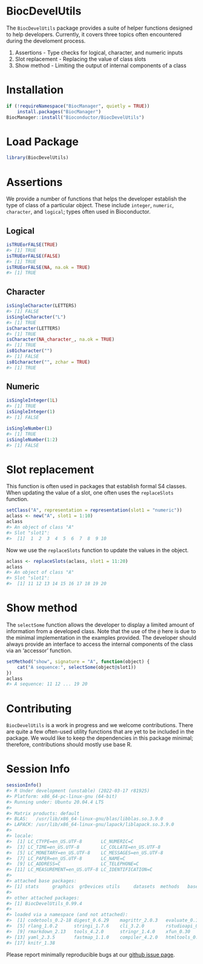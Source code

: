 
# BiocDevelUtils

The `BiocDevelUtils` package provides a suite of helper functions
designed to help developers. Currently, it covers three topics often
encountered during the develoment process.

1.  Assertions - Type checks for logical, character, and numeric inputs
2.  Slot replacement - Replacing the value of class slots
3.  Show method - Limiting the output of internal components of a class

# Installation

``` r
if (!requireNamespace("BiocManager", quietly = TRUE))
    install.packages("BiocManager")
BiocManager::install("Bioconductor/BiocDevelUtils")
```

# Load Package

``` r
library(BiocDevelUtils)
```

# Assertions

We provide a number of functions that helps the developer establish the
type of class of a particular object. These include `integer`,
`numeric`, `character`, and `logical`; types often used in Bioconductor.

## Logical

``` r
isTRUEorFALSE(TRUE)
#> [1] TRUE
isTRUEorFALSE(FALSE)
#> [1] TRUE
isTRUEorFALSE(NA, na.ok = TRUE)
#> [1] TRUE
```

## Character

``` r
isSingleCharacter(LETTERS)
#> [1] FALSE
isSingleCharacter("L")
#> [1] TRUE
isCharacter(LETTERS)
#> [1] TRUE
isCharacter(NA_character_, na.ok = TRUE)
#> [1] TRUE
is01character("")
#> [1] FALSE
is01character("", zchar = TRUE)
#> [1] TRUE
```

## Numeric

``` r
isSingleInteger(1L)
#> [1] TRUE
isSingleInteger(1)
#> [1] FALSE

isSingleNumber(1)
#> [1] TRUE
isSingleNumber(1:2)
#> [1] FALSE
```

# Slot replacement

This function is often used in packages that establish formal S4
classes. When updating the value of a slot, one often uses the
`replaceSlots` function.

``` r
setClass("A", representation = representation(slot1 = "numeric"))
aclass <- new("A", slot1 = 1:10)
aclass
#> An object of class "A"
#> Slot "slot1":
#>  [1]  1  2  3  4  5  6  7  8  9 10
```

Now we use the `replaceSlots` function to update the values in the
object.

``` r
aclass <- replaceSlots(aclass, slot1 = 11:20)
aclass
#> An object of class "A"
#> Slot "slot1":
#>  [1] 11 12 13 14 15 16 17 18 19 20
```

# Show method

The `selectSome` function allows the developer to display a limited
amount of information from a developed class. Note that the use of the
`@` here is due to the minimal implementation in the examples provided.
The developer should always provide an interface to access the internal
components of the class via an ‘accessor’ function.

``` r
setMethod("show", signature = "A", function(object) {
    cat("A sequence:", selectSome(object@slot1))
})
aclass
#> A sequence: 11 12 ... 19 20
```

# Contributing

`BiocDevelUtils` is a work in progress and we welcome contributions.
There are quite a few often-used utility functions that are yet to be
included in the package. We would like to keep the dependencies in this
package minimal; therefore, contributions should mostly use base R.

# Session Info

``` r
sessionInfo()
#> R Under development (unstable) (2022-03-17 r81925)
#> Platform: x86_64-pc-linux-gnu (64-bit)
#> Running under: Ubuntu 20.04.4 LTS
#> 
#> Matrix products: default
#> BLAS:   /usr/lib/x86_64-linux-gnu/blas/libblas.so.3.9.0
#> LAPACK: /usr/lib/x86_64-linux-gnu/lapack/liblapack.so.3.9.0
#> 
#> locale:
#>  [1] LC_CTYPE=en_US.UTF-8       LC_NUMERIC=C              
#>  [3] LC_TIME=en_US.UTF-8        LC_COLLATE=en_US.UTF-8    
#>  [5] LC_MONETARY=en_US.UTF-8    LC_MESSAGES=en_US.UTF-8   
#>  [7] LC_PAPER=en_US.UTF-8       LC_NAME=C                 
#>  [9] LC_ADDRESS=C               LC_TELEPHONE=C            
#> [11] LC_MEASUREMENT=en_US.UTF-8 LC_IDENTIFICATION=C       
#> 
#> attached base packages:
#> [1] stats     graphics  grDevices utils     datasets  methods   base     
#> 
#> other attached packages:
#> [1] BiocDevelUtils_0.99.4
#> 
#> loaded via a namespace (and not attached):
#>  [1] codetools_0.2-18 digest_0.6.29    magrittr_2.0.3   evaluate_0.15   
#>  [5] rlang_1.0.2      stringi_1.7.6    cli_3.2.0        rstudioapi_0.13 
#>  [9] rmarkdown_2.13   tools_4.2.0      stringr_1.4.0    xfun_0.30       
#> [13] yaml_2.3.5       fastmap_1.1.0    compiler_4.2.0   htmltools_0.5.2 
#> [17] knitr_1.38
```

Please report minimally reproducible bugs at our [github issue
page](https://github.com/Bioconductor/BiocDevelUtils/issues).
